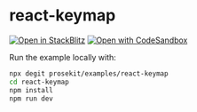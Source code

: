 # react-keymap

[![Open in StackBlitz](https://developer.stackblitz.com/img/open_in_stackblitz.svg)](https://stackblitz.com/github/prosekit/examples/tree/master/react-keymap)
[![Open with CodeSandbox](https://assets.codesandbox.io/github/button-edit-lime.svg)](https://codesandbox.io/p/sandbox/github/prosekit/examples/tree/master/react-keymap)

Run the example locally with:

```bash
npx degit prosekit/examples/react-keymap
cd react-keymap
npm install
npm run dev
```
